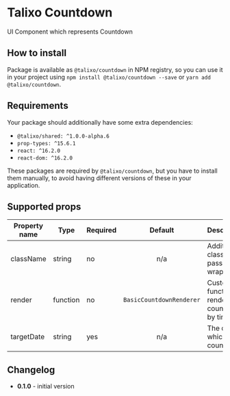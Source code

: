 # Talixo Countdown

UI Component which represents Countdown

## How to install

Package is available as `@talixo/countdown` in NPM registry, so you can use it in your project
using `npm install @talixo/countdown --save` or `yarn add @talixo/countdown`.

## Requirements

Your package should additionally have some extra dependencies:

- `@talixo/shared: ^1.0.0-alpha.6`
- `prop-types: ^15.6.1`
- `react: ^16.2.0`
- `react-dom: ^16.2.0`

These packages are required by `@talixo/countdown`, but you have to install them manually,
to avoid having different versions of these in your application.

## Supported props

Property name | Type     | Required  | Default                  | Description
--------------|----------|-----------|:------------------------:|--------------------------------
className     | string   | no        | n/a                      | Additional class name passed to wrapper
render        | function | no        | `BasicCountdownRenderer` | Custom function to render countdown by time left
targetDate    | string   | yes       | n/a                      | The date to which it will count down

## Changelog

- **0.1.0** - initial version
